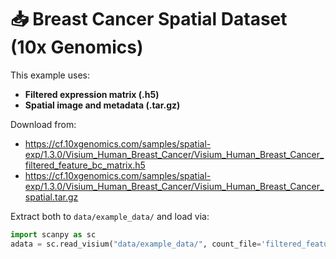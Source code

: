 # 📥 Breast Cancer Spatial Dataset (10x Genomics)

This example uses:
- **Filtered expression matrix (.h5)**
- **Spatial image and metadata (.tar.gz)**

Download from:
- https://cf.10xgenomics.com/samples/spatial-exp/1.3.0/Visium_Human_Breast_Cancer/Visium_Human_Breast_Cancer_filtered_feature_bc_matrix.h5
- https://cf.10xgenomics.com/samples/spatial-exp/1.3.0/Visium_Human_Breast_Cancer/Visium_Human_Breast_Cancer_spatial.tar.gz

Extract both to `data/example_data/` and load via:

```python
import scanpy as sc
adata = sc.read_visium("data/example_data/", count_file='filtered_feature_bc_matrix.h5')

